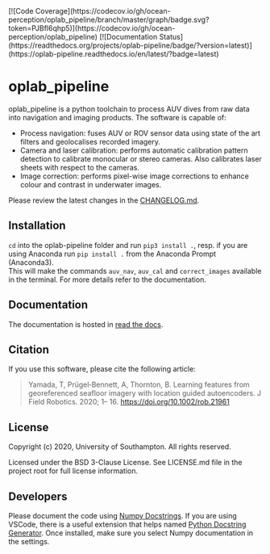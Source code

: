 <!--- [![Build Status](https://travis-ci.com/ocean-perception/oplab_pipeline.svg?token=UkLpgZyKjs3prWpXePir&branch=master)](https://travis-ci.com/ocean-perception/oplab_pipeline) ---> [![Code Coverage](https://codecov.io/gh/ocean-perception/oplab_pipeline/branch/master/graph/badge.svg?token=PJBfl6qhp5)](https://codecov.io/gh/ocean-perception/oplab_pipeline) [![Documentation Status](https://readthedocs.org/projects/oplab-pipeline/badge/?version=latest)](https://oplab-pipeline.readthedocs.io/en/latest/?badge=latest)


# oplab_pipeline

oplab_pipeline is a python toolchain to process AUV dives from raw data into navigation and imaging products. The software is capable of:

- Process navigation: fuses AUV or ROV sensor data using state of the art filters and geolocalises recorded imagery.
- Camera and laser calibration: performs automatic calibration pattern detection to calibrate monocular or stereo cameras. Also calibrates laser sheets with respect to the cameras.
- Image correction: performs pixel-wise image corrections to enhance colour and contrast in underwater images.

Please review the latest changes in the [CHANGELOG.md](CHANGELOG.md). 


## Installation
`cd` into the oplab-pipeline folder and run `pip3 install .`, resp. if you are using Anaconda run `pip install .` from the Anaconda Prompt (Anaconda3).  
This will make the commands `auv_nav`, `auv_cal` and `correct_images` available in the terminal. For more details refer to the documentation.


## Documentation
The documentation is hosted in [read the docs](https://oplab-pipeline.readthedocs.io).


## Citation
If you use this software, please cite the following article:

> Yamada, T, Prügel‐Bennett, A, Thornton, B. Learning features from georeferenced seafloor imagery with location guided autoencoders. J Field Robotics. 2020; 1– 16. https://doi.org/10.1002/rob.21961


## License
Copyright (c) 2020, University of Southampton. All rights reserved.

Licensed under the BSD 3-Clause License. 
See LICENSE.md file in the project root for full license information.  

## Developers
Please document the code using [Numpy Docstrings](https://sphinxcontrib-napoleon.readthedocs.io/en/latest/example_numpy.html).
If you are using VSCode, there is a useful extension that helps named [Python Docstring Generator](https://marketplace.visualstudio.com/items?itemName=njpwerner.autodocstring). Once installed, make sure you select Numpy documentation in the settings.
